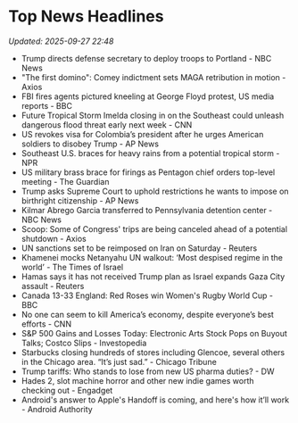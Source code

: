 # Top News Headlines

_Updated: 2025-09-27 22:48_

- Trump directs defense secretary to deploy troops to Portland - NBC News
- "The first domino": Comey indictment sets MAGA retribution in motion - Axios
- FBI fires agents pictured kneeling at George Floyd protest, US media reports - BBC
- Future Tropical Storm Imelda closing in on the Southeast could unleash dangerous flood threat early next week - CNN
- US revokes visa for Colombia’s president after he urges American soldiers to disobey Trump - AP News
- Southeast U.S. braces for heavy rains from a potential tropical storm - NPR
- US military brass brace for firings as Pentagon chief orders top-level meeting - The Guardian
- Trump asks Supreme Court to uphold restrictions he wants to impose on birthright citizenship - AP News
- Kilmar Abrego Garcia transferred to Pennsylvania detention center - NBC News
- Scoop: Some of Congress' trips are being canceled ahead of a potential shutdown - Axios
- UN sanctions set to be reimposed on Iran on Saturday - Reuters
- Khamenei mocks Netanyahu UN walkout: ‘Most despised regime in the world’ - The Times of Israel
- Hamas says it has not received Trump plan as Israel expands Gaza City assault - Reuters
- Canada 13-33 England: Red Roses win Women's Rugby World Cup - BBC
- No one can seem to kill America’s economy, despite everyone’s best efforts - CNN
- S&P 500 Gains and Losses Today: Electronic Arts Stock Pops on Buyout Talks; Costco Slips - Investopedia
- Starbucks closing hundreds of stores including Glencoe, several others in the Chicago area. “It’s just sad.” - Chicago Tribune
- Trump tariffs: Who stands to lose from new US pharma duties? - DW
- Hades 2, slot machine horror and other new indie games worth checking out - Engadget
- Android's answer to Apple's Handoff is coming, and here's how it’ll work - Android Authority